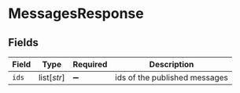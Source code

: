# MessagesResponse


## Fields

| Field                         | Type                          | Required                      | Description                   |
| ----------------------------- | ----------------------------- | ----------------------------- | ----------------------------- |
| `ids`                         | list[*str*]                   | :heavy_minus_sign:            | ids of the published messages |